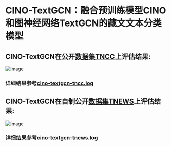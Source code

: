 # CINO-TextGCN：融合预训练模型CINO和图神经网络TextGCN的藏文文本分类模型
## CINO-TextGCN在公开[数据集TNCC](https://github.com/FudanNLP/Tibetan-Classification)上评估结果:
![image](https://user-images.githubusercontent.com/16609877/193799376-8c917cb7-613f-4592-b07f-23b9cc4788d6.png)
### 详细结果参考[cino-textgcn-tncc.log](https://github.com/LG2016/CINO-TextGCN/blob/main/cino-textgcn-tncc.log)
## CINO-TextGCN在自制公开[数据集TNEWS](https://github.com/LG2016/CINO-TextGCN/blob/main/tnews.txt)上评估结果:
![image](https://user-images.githubusercontent.com/16609877/193799466-6dcdc284-0ca3-44bb-9dc0-9a925bcd4213.png)
### 详细结果参考[cino-textgcn-tnews.log](https://github.com/LG2016/CINO-TextGCN/blob/main/cino-textgcn-tnews.log)
